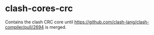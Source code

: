<!-- omit in toc -->
# clash-cores-crc

Contains the clash CRC core until https://github.com/clash-lang/clash-compiler/pull/2694
is merged.

